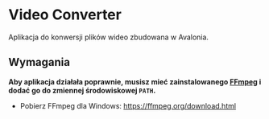 # Video Converter

Aplikacja do konwersji plików wideo zbudowana w Avalonia.

## Wymagania

**Aby aplikacja działała poprawnie, musisz mieć zainstalowanego [FFmpeg](https://ffmpeg.org/download.html) i dodać go do zmiennej środowiskowej `PATH`.**

- Pobierz FFmpeg dla Windows: https://ffmpeg.org/download.html
